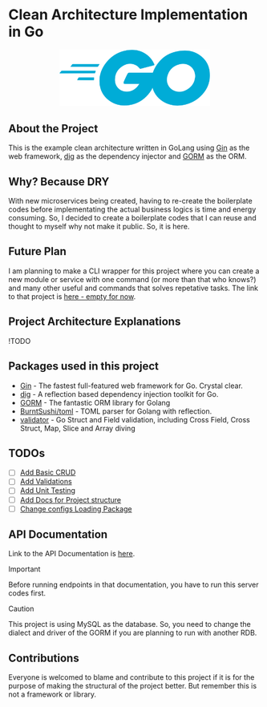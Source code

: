 # Clean Architecture Implementation in Go

<div align="center">
    <img src="./images/golang_logo.png" alt="drawing" width="300"/>
</div>

## About the Project

This is the example clean architecture written in GoLang using [Gin](https://gin-gonic.com/) as the web framework, [dig](https://github.com/uber-go/dig) as the dependency injector and [GORM](https://gorm.io/index.html) as the ORM.

## Why? Because DRY

With new microservices being created, having to re-create the boilerplate codes before implementating the actual business logics is time and energy consuming. So, I decided to create a boilerplate codes that I can reuse and thought to myself why not make it public. So, it is here.

## Future Plan

I am planning to make a CLI wrapper for this project where you can create a new module or service with one command (or more than that who knows?) and many other useful and commands that solves repetative tasks. The link to that project is [here - empty for now]().

## Project Architecture Explanations

!TODO

## Packages used in this project

- [Gin](https://gin-gonic.com/) - The fastest full-featured web framework for Go. Crystal clear.
- [dig](https://github.com/uber-go/dig) - A reflection based dependency injection toolkit for Go.
- [GORM](https://gorm.io/index.html) - The fantastic ORM library for Golang
- [BurntSushi/toml](https://github.com/BurntSushi/toml) - TOML parser for Golang with reflection.
- [validator](https://github.com/go-playground/validator) - Go Struct and Field validation, including Cross Field, Cross Struct, Map, Slice and Array diving

## TODOs

- [ ] [Add Basic CRUD](https://github.com/Kybton/go-gin-clean-architecture/issues/1)
- [ ] [Add Validations](https://github.com/Kybton/go-gin-clean-architecture/issues/2)
- [ ] [Add Unit Testing](https://github.com/Kybton/go-gin-clean-architecture/issues/3)
- [ ] [Add Docs for Project structure](https://github.com/Kybton/go-gin-clean-architecture/issues/4)
- [ ] [Change configs Loading Package](https://github.com/Kybton/go-gin-clean-architecture/issues/5)

## API Documentation

Link to the API Documentation is [here](https://g5s5ah4cwz.apidog.io).

> [!IMPORTANT]
> Before running endpoints in that documentation, you have to run this server codes first.

> [!CAUTION]
> This project is using MySQL as the database. So, you need to change the dialect and driver of the GORM if you are planning to run with another RDB.

## Contributions

Everyone is welcomed to blame and contribute to this project if it is for the purpose of making the structural of the project better. But remember this is not a framework or library.
